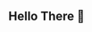 ## Hello There 🖖
<!--
[![Anurag's GitHub stats](https://github-readme-stats.vercel.app/api?username=KonstantinGasser&show_icons=true&theme=dark)] (https://github.com/anuraghazra/github-readme-stats)
[![Top Langs](https://github-readme-stats.vercel.app/api/top-langs/?username=KonstantinGasser&layout=compact&theme=dark)](https://github.com/anuraghazra/github-readme-stats)

**KonstantinGasser/KonstantinGasser** is a ✨ _special_ ✨ repository because its `README.md` (this file) appears on your GitHub profile.

Here are some ideas to get you started:

- 🔭 I’m currently working on ...
- 🌱 I’m currently learning ...
- 👯 I’m looking to collaborate on ...
- 🤔 I’m looking for help with ...
- 💬 Ask me about ...
- 📫 How to reach me: ...
- 😄 Pronouns: ...
- ⚡ Fun fact: ...
-->
